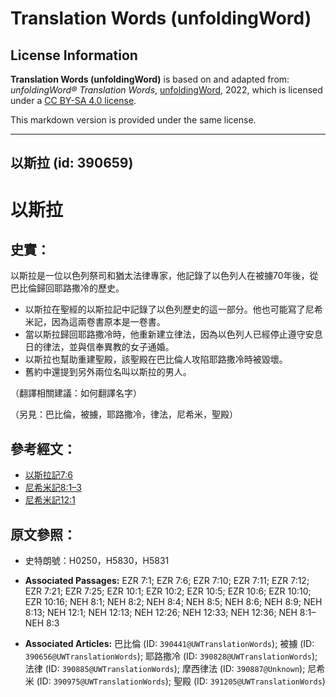 # Translation Words (unfoldingWord)

## License Information

**Translation Words (unfoldingWord)** is based on and adapted from: _unfoldingWord® Translation Words_, [unfoldingWord](https://unfoldingword.org/utw), 2022, which is licensed under a [CC BY-SA 4.0 license](https://creativecommons.org/licenses/by-sa/4.0/legalcode.en).

This markdown version is provided under the same license.



--------------------------------

## 以斯拉 (id: 390659)

以斯拉
===

史實：
---

以斯拉是一位以色列祭司和猶太法律專家，他記錄了以色列人在被擄70年後，從巴比倫歸回耶路撒冷的歷史。

* 以斯拉在聖經的以斯拉記中記錄了以色列歷史的這一部分。他也可能寫了尼希米記，因為這兩卷書原本是一卷書。
* 當以斯拉歸回耶路撒冷時，他重新建立律法，因為以色列人已經停止遵守安息日的律法，並與信奉異教的女子通婚。
* 以斯拉也幫助重建聖殿，該聖殿在巴比倫人攻陷耶路撒冷時被毀壞。
* 舊約中還提到另外兩位名叫以斯拉的男人。

（翻譯相關建議：如何翻譯名字）

（另見：巴比倫，被擄，耶路撒冷，律法，尼希米，聖殿）

參考經文：
-----

* [以斯拉記7:6](https://ref.ly/Ezra7:6)
* [尼希米記8:1–3](https://ref.ly/Neh8:1-Neh8:3)
* [尼希米記12:1](https://ref.ly/Neh12:1)

原文參照：
-----

* 史特朗號：H0250，H5830，H5831

* **Associated Passages:** EZR 7:1; EZR 7:6; EZR 7:10; EZR 7:11; EZR 7:12; EZR 7:21; EZR 7:25; EZR 10:1; EZR 10:2; EZR 10:5; EZR 10:6; EZR 10:10; EZR 10:16; NEH 8:1; NEH 8:2; NEH 8:4; NEH 8:5; NEH 8:6; NEH 8:9; NEH 8:13; NEH 12:1; NEH 12:13; NEH 12:26; NEH 12:33; NEH 12:36; NEH 8:1–NEH 8:3
* **Associated Articles:** 巴比倫 (ID: `390441@UWTranslationWords`); 被擄 (ID: `390656@UWTranslationWords`); 耶路撒冷 (ID: `390828@UWTranslationWords`); 法律 (ID: `390885@UWTranslationWords`); 摩西律法 (ID: `390887@Unknown`); 尼希米 (ID: `390975@UWTranslationWords`); 聖殿 (ID: `391205@UWTranslationWords`)

